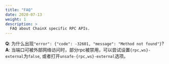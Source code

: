```yaml
---
title: "FAQ"
date: 2020-07-13
weight: 1
description: >
  FAQ about ChainX specific RPC APIs.
---
```


**Q**: 为什么出现`"error": {"code": -32601, "message": "Method not found"}`?  
**A**: 当端口可被外部网络访问时，部分rpc被禁用，可以尝试设置`{rpc,ws}-external`为`false`, 或者打开`unsafe-{rpc,ws}-external`选项。  
